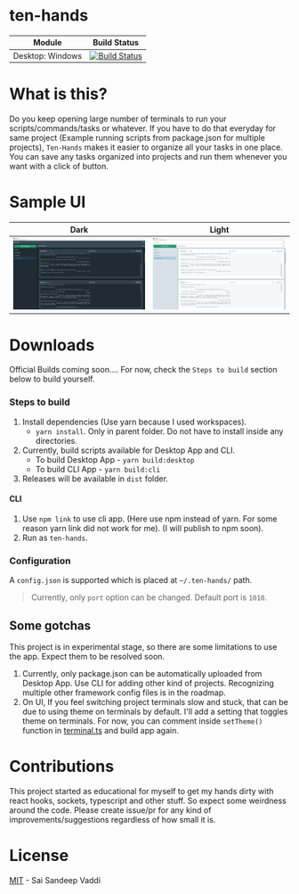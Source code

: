 # ten-hands

| Module           | Build Status                                                                                                                                                                                                                                  |
| ---------------- | --------------------------------------------------------------------------------------------------------------------------------------------------------------------------------------------------------------------------------------------- |
| Desktop: Windows | [![Build Status](<https://dev.azure.com/saisandeepvaddi/Ten%20Hands/_apis/build/status/saisandeepvaddi.ten-hands%20(2)?branchName=master>)](https://dev.azure.com/saisandeepvaddi/Ten%20Hands/_build/latest?definitionId=3&branchName=master) |

# What is this?

Do you keep opening large number of terminals to run your scripts/commands/tasks or whatever. If you have to do that everyday for same project (Example running scripts from package.json for multiple projects), `Ten-Hands` makes it easier to organize all your tasks in one place.
You can save any tasks organized into projects and run them whenever you want with a click of button.

# Sample UI

|                  Dark                  |                  Light                  |
| :------------------------------------: | :-------------------------------------: |
| <img src="/docs/images/demo_dark.PNG"> | <img src="/docs/images/demo_light.PNG"> |

# Downloads

Official Builds coming soon....
For now, check the `Steps to build` section below to build yourself.

### Steps to build

1. Install dependencies (Use yarn because I used workspaces).
   - `yarn install`. Only in parent folder. Do not have to install inside any directories.
2. Currently, build scripts available for Desktop App and CLI.
   - To build Desktop App - `yarn build:desktop`
   - To build CLI App - `yarn build:cli`
3. Releases will be available in `dist` folder.

#### CLI

1. Use `npm link` to use cli app. (Here use npm instead of yarn. For some reason yarn link did not work for me). (I will publish to npm soon).
2. Run as `ten-hands`.

### Configuration

A `config.json` is supported which is placed at `~/.ten-hands/` path.

> Currently, only `port` option can be changed. Default port is `1010`.

## Some gotchas

This project is in experimental stage, so there are some limitations to use the app. Expect them to be resolved soon.

1. Currently, only package.json can be automatically uploaded from Desktop App. Use CLI for adding other kind of projects. Recognizing multiple other framework config files is in the roadmap.
2. On UI, If you feel switching project terminals slow and stuck, that can be due to using theme on terminals by default. I'll add a setting that toggles theme on terminals. For now, you can comment inside `setTheme()` function in [terminal.ts](/ui/src/components/Command/terminal.ts) and build app again.

# Contributions

This project started as educational for myself to get my hands dirty with react hooks, sockets, typescript and other stuff. So expect some weirdness around the code.
Please create issue/pr for any kind of improvements/suggestions regardless of how small it is.

# License

[MIT](/LICENSE) - Sai Sandeep Vaddi
